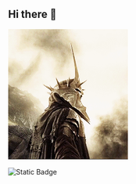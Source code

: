 ## Hi there 👋


<img src="tumblr_mil01sDH5t1rl06klo4_250.gif" /> 


![Static Badge](https://img.shields.io/badge/Mo-rgot-black?logo=pm2)
